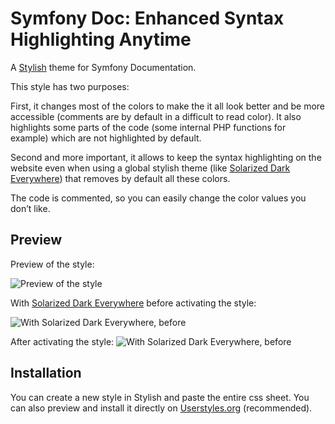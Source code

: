 Symfony Doc: Enhanced Syntax Highlighting Anytime
=================

A [Stylish](https://addons.mozilla.org/firefox/addon/stylish/) theme for Symfony Documentation. 

This style has two purposes:

First, it changes most of the colors to make the it all look better and be more accessible (comments are by default in a difficult to read color). It also highlights some parts of the code (some internal PHP functions for example) which are not highlighted by default.

Second and more important, it allows to keep the syntax highlighting on the website even when using a global stylish theme (like [Solarized Dark Everywhere](http://userstyles.org/styles/98305/solarized-dark-everywhere)) that removes by default all these colors.

The code is commented, so you can easily change the color values you don’t like.

Preview
-------
Preview of the style:

![Preview of the style](http://i.imgur.com/Id71gpU.png?1?5791)

With [Solarized Dark Everywhere](http://userstyles.org/styles/98305/solarized-dark-everywhere) before  activating the style:

![With Solarized Dark Everywhere, before](http://i.imgur.com/PcItw0a.png)

After activating the style:
![With Solarized Dark Everywhere, before](http://i.imgur.com/Sh3Phdk.png)

Installation
------------

You can create a new style in Stylish and paste the entire css sheet. You can also preview and install it directly on [Userstyles.org](http://userstyles.org/styles/99771/symfony-doc-enhanced-syntax-highlighting-anytime) (recommended).

